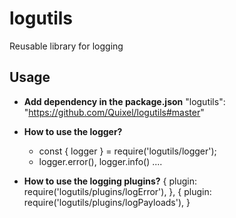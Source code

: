 # logutils
Reusable library for logging

## Usage

- **Add dependency in the package.json**
  "logutils": "https://github.com/Quixel/logutils#master"

- **How to use the logger?**
  - const { logger } = require('logutils/logger');
  - logger.error(), logger.info() ....

- **How to use the logging plugins?**
  {
    plugin: require('logutils/plugins/logError'),
  },
  {
    plugin: require('logutils/plugins/logPayloads'),
  }  
